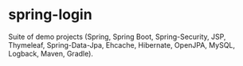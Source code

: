 # spring-login
Suite of demo projects (Spring, Spring Boot, Spring-Security, JSP, Thymeleaf, Spring-Data-Jpa, Ehcache, Hibernate, OpenJPA, MySQL, Logback, Maven, Gradle).
